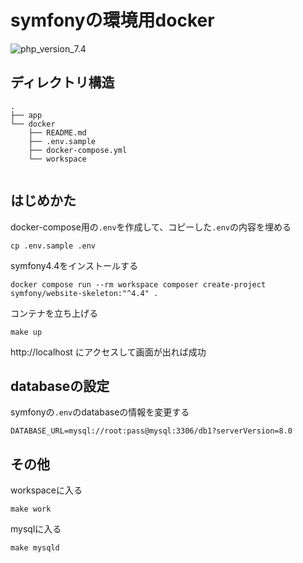 # symfonyの環境用docker

![php_version_7.4](https://img.shields.io/badge/PHP-7.4-green)

## ディレクトリ構造

```
.
├── app
└── docker
    ├── README.md
    ├── .env.sample
    ├── docker-compose.yml
    └── workspace


```

## はじめかた

docker-compose用の`.env`を作成して、コピーした`.env`の内容を埋める

```
cp .env.sample .env
```

symfony4.4をインストールする

```
docker compose run --rm workspace composer create-project symfony/website-skeleton:"^4.4" .
```

コンテナを立ち上げる

```
make up
```

http://localhost にアクセスして画面が出れば成功

## databaseの設定

symfonyの`.env`のdatabaseの情報を変更する

```
DATABASE_URL=mysql://root:pass@mysql:3306/db1?serverVersion=8.0
```

## その他

workspaceに入る

```
make work
```

mysqlに入る

```
make mysqld
```
